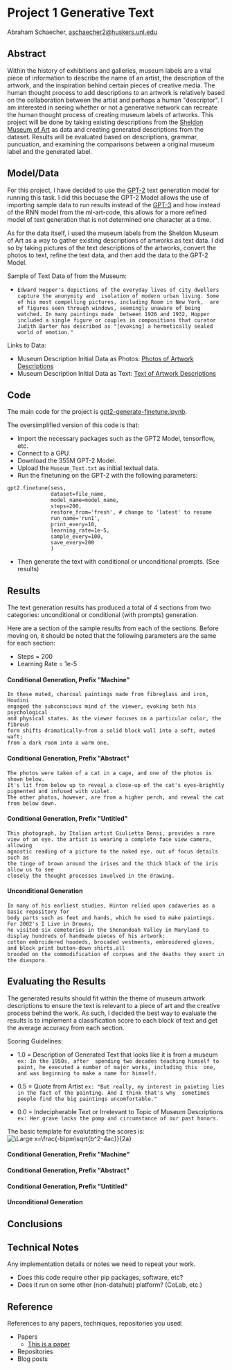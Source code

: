 # Project 1 Generative Text

Abraham Schaecher, aschaecher2@huskers.unl.edu

<!-- (Your teammate's contact info, if appropriate) -->

## Abstract

<!-- Include your abstract here. This should be one paragraph clearly describing your concept, method, and results. This should tell us what architecture/approach you used. Also describe your creative goals, and whether you were successful in achieving them. Also could describe future directions. -->

Within the history of exhibitions and galleries, museum labels are a vital piece of information to describe the name of an artist, the description of the artwork, and the inspiration behind certain pieces of creative media. The human thought process to add descriptions to an artwork is relatively based on the collaboration between the artist and perhaps a human "descriptor". I am interested in seeing whether or not a generative network can recreate the human thought process of creating museum labels of artworks. This project will be done by taking existing descriptions from the [Sheldon Museum of Art](https://sheldonartmuseum.org/) as data and creating generated descriptions from the dataset. Results will be evaluated based on descriptions, grammar, puncuation, and examining the comparisons between a original museum label and the generated label.

## Model/Data

<!--Briefly describe the files that are included with your repository:
- trained models
- training data (or link to training data). what is your corpus? -->

For this project, I have decided to use the [GPT-2](https://github.com/openai/gpt-2) text generation model for running this task. I did this becuase the GPT-2 Model allows the use of importing sample data to run results instead of the [GPT-3](https://github.com/openai/gpt-3) and how instead of the RNN model from the ml-art-code, this allows for a more refined model of text generation that is not determined one character at a time.

As for the data itself, I used the museum labels from the Sheldon Museum of Art as a way to gather existing descriptions of artworks as text data. I did so by taking pictures of the text descriptions of the artworks, convert the photos to text, refine the text data, and then add the data to the GPT-2 Model. 

Sample of Text Data of from the Museum: 
- `Edward Hopper's depictions of the everyday lives of city dwellers capture the anonymity and 
isolation of modern urban living. Some of his most compelling pictures, including Room in New York, 
are of figures seen through windows, seemingly unaware of being watched. In many paintings made 
between 1926 and 1932, Hopper included a single figure or couples in compositions that curator 
Judith Barter has described as "[evoking] a hermetically sealed world of emotion."`

Links to Data:
- Museum Description Initial Data as Photos: [Photos of Artwork Descriptions](https://github.com/unl-ml-art/generative-text-eher78/blob/master/Museum_Text.pdf)
- Museum Description Initial Data as Text: [Text of Artwork Descriptions](https://github.com/unl-ml-art/generative-text-eher78/blob/master/Museum_Text.txt)

## Code

<!--Your code for generating your project:
- training_code.py or training_code.ipynb - your training code
- generative_code.py or generative_code.ipynb - your generation code -->
The main code for the project is [gpt2-generate-finetune.ipynb](gpt2-generate-finetune.ipynb).

The oversimplified version of this code is that:
- Import the necessary packages such as the GPT2 Model, tensorflow, etc.
- Connect to a GPU.
- Download the 355M GPT-2 Model.
- Upload the `Museum_Text.txt` as initial textual data.
- Run the finetuning on the GPT-2 with the following parameters:
```
gpt2.finetune(sess,
              dataset=file_name,
              model_name=model_name,
              steps=200,
              restore_from='fresh', # change to 'latest' to resume
              run_name='run1',
              print_every=10,
              learning_rate=1e-5,
              sample_every=100,
              save_every=200
              )
```
- Then generate the text with conditional or unconditional prompts. (See results)

## Results

<!-- - Documentation of your generative text in an effective form. A file with your generated text (.pdf, .doc, .txt). -->
The text generation results has produced a total of 4 sections from two categories: unconditional or conditional (with prompts) generation.

Here are a section of the sample results from each of the sections. Before moving on, it should be noted that the following parameters are the same for each section:
- Steps = 200
- Learning Rate = 1e-5

#### Conditional Generation, Prefix "Machine"
```
In these muted, charcoal paintings made from fibreglass and iron, Houdini
engaged the subconscious mind of the viewer, evoking both his psychological
and physical states. As the viewer focuses on a particular color, the fibrous
form shifts dramatically—from a solid block wall into a soft, muted waft;
from a dark room into a warm one.
```

#### Conditional Generation, Prefix "Abstract"
```
The photos were taken of a cat in a cage, and one of the photos is shown below. 
It's lit from below up to reveal a close-up of the cat's eyes—brightly pigmented and infused with violet. 
The other photos, however, are from a higher perch, and reveal the cat from below down.
```

#### Conditional Generation, Prefix "Untitled"
```
This photograph, by Italian artist Giulietta Bensi, provides a rare 
view of an eye. the artist is wearing a complete face view camera, allowing 
agnostic reading of a picture to the naked eye. out of focus details such as 
the tinge of brown around the irises and the thick black of the iris allow us to see 
closely the thought processes involved in the drawing.
```

#### Unconditional Generation
```
In many of his earliest studies, Hinton relied upon cadaveries as a basic repository for 
body parts such as feet and hands, which he used to make paintings. For 2002's I Live in Drowns, 
he visited six cemeteries in the Shenandoah Valley in Maryland to display hundreds of handmade pieces of his artwork: 
cotton embroidered hoodeds, brocaded vestments, embroidered gloves, and block print button-down shirts.all
brooded on the commodification of corpses and the deaths they exert in the diaspora.
```

## Evaluating the Results
The generated results should fit within the theme of museum artwork descriptions to ensure the text is relevant to a piece of art and the creative process behind the work. As such, I decided the best way to evaluate the results is to implement a classification score to each block of text and get the average accuracy from each section.

Scoring Guidelines:
- 1.0 = Description of Generated Text that looks like it is from a museum
` ex: In the 1950s, after 
spending two decades teaching himself to paint, he executed a number of major works, including this 
one, and was beginning to make a name for himself. `

- 0.5 = Quote from Artist
`ex: "But really, my interest in painting lies in the fact of the painting. And I think that's why 
sometimes people find the big paintings uncomfortable."`

- 0.0 = Indecipherable Text or Irrelevant to Topic of Museum Descriptions
`ex: Her grave lacks the pomp and circumstance of our past honors.`

The basic template for evalutating the scores is:
![\Large x=\frac{-b\pm\sqrt{b^2-4ac}}{2a}](https://latex.codecogs.com/svg.latex?\Large&space;x=\frac{-b\pm\sqrt{b^2-4ac}}{2a}) 


#### Conditional Generation, Prefix "Machine"


#### Conditional Generation, Prefix "Abstract"


#### Conditional Generation, Prefix "Untitled"


#### Unconditional Generation

## Conclusions

## Technical Notes

Any implementation details or notes we need to repeat your work. 
- Does this code require other pip packages, software, etc?
- Does it run on some other (non-datahub) platform? (CoLab, etc.)

## Reference

References to any papers, techniques, repositories you used:
- Papers
  - [This is a paper](this_is_the_link.pdf)
- Repositories
- Blog posts
